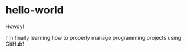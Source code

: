 # hello-world

Howdy!

I'm finally learning how to properly manage programming projects using GitHub!
